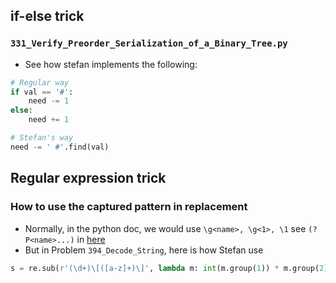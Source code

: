 
## if-else trick

### `331_Verify_Preorder_Serialization_of_a_Binary_Tree.py`

* See how stefan implements the following:

```python
# Regular way
if val == '#':
    need -= 1
else:
    need += 1

# Stefan's way
need -= ' #'.find(val)
```

## Regular expression trick

### How to use the captured pattern in replacement

* Normally, in the python doc, we would use `\g<name>, \g<1>, \1`
  see `(?P<name>...)` in [here](https://docs.python.org/3/library/re.html)
* But in Problem `394_Decode_String`, here is how Stefan use

```python
s = re.sub(r'(\d+)\[([a-z]+)\]', lambda m: int(m.group(1)) * m.group(2), s)
```
